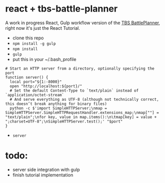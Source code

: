 # react + tbs-battle-planner

A work in progress React, Gulp workflow version of the [TBS BattlePlanner](http://tbs-battle-planner.herokuapp.com), right now it's just the React Tutorial.

- clone this repo
- `npm install -g gulp`
- `npm install`
- `gulp`
- put this in your ~/.bash_profile

```shell
# Start an HTTP server from a directory, optionally specifying the port
function server() {
  local port="${1:-8000}"
  open "http://localhost:${port}/"
  # Set the default Content-Type to `text/plain` instead of `application/octet-stream`
  # And serve everything as UTF-8 (although not technically correct, this doesn’t break anything for binary files)
  python -c $'import SimpleHTTPServer;\nmap = SimpleHTTPServer.SimpleHTTPRequestHandler.extensions_map;\nmap[""] = "text/plain";\nfor key, value in map.items():\n\tmap[key] = value + ";charset=UTF-8";\nSimpleHTTPServer.test();' "$port"
}
```

- `server`

# todo:

- server side integration with gulp
- finish tutorial implementation